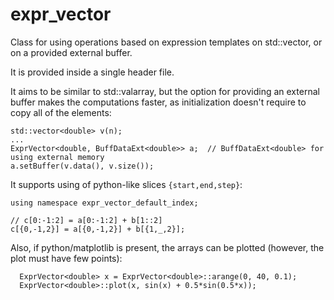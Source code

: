 # expr_vector
Class for using operations based on expression templates on std::vector, or on a provided external buffer.

It is provided inside a single header file.

It aims to be similar to std::valarray, but the option for providing an external buffer makes the computations faster, as initialization doesn't require to copy all of the elements:

```
std::vector<double> v(n);
...
ExprVector<double, BuffDataExt<double>> a;  // BuffDataExt<double> for using external memory
a.setBuffer(v.data(), v.size());
```

It supports using of python-like slices `{start,end,step}`:

```
using namespace expr_vector_default_index;

// c[0:-1:2] = a[0:-1:2] + b[1::2]
c[{0,-1,2}] = a[{0,-1,2}] + b[{1,_,2}];
```

Also, if python/matplotlib is present, the arrays can be plotted (however, the plot must have few points):

```
  ExprVector<double> x = ExprVector<double>::arange(0, 40, 0.1);
  ExprVector<double>::plot(x, sin(x) + 0.5*sin(0.5*x));

```
